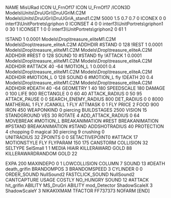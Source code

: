 NAME MisURad
ICON U_FrnOf17
ICON 			U_FrnOf17
/ICON3D Models\Units\DruUGri\DruUGriM.C2M Models\Units\DruUGri\DruUGriA_stand1.C2M 5000 1.5 0.7 0.7 0 
ICONEX 0 0 interf3\UnitPortrets\griphon 0
ICONSET 4 0 0 interf3\UnitPortrets\griphon1 0 30 1
ICONSET 1 0 0 interf3\UnitPortrets\griphon2 0 61 1

!STAND         1 0.0001 Models\Drop\treasure_eliteM1.C2M Models\Drop\treasure_eliteA.C2M
ADDHDIR #STAND 0 128
!REST          1 0.0001 Models\Drop\treasure_eliteM1.C2M Models\Drop\treasure_eliteA.C2M
ADDHDIR #REST 0 128
SOUND 10 #STAND fly
!ATTACK        1 0.0001 Models\Drop\treasure_eliteM1.C2M Models\Drop\treasure_eliteA.C2M
ADDHDIR #ATTACK 40 -64
!MOTION_L      1 0.0001 0.4 Models\Drop\treasure_eliteM1.C2M Models\Drop\treasure_eliteA.C2M
ADDHDIR #MOTION_L 0 128
SOUND 6 #MOTION_L fly
!DEATH         20 0.4 Models\Drop\treasure_eliteM1.C2M Models\Drop\treasure_eliteA.C2M
ADDHDIR #DEATH 40 -64
GEOMETRY 1 40 180
SPEEDSCALE 180
DAMAGE   0 100
LIFE     900
RECTANGLE 0 0 60 40
ATTACK_RADIUS 0 50 95
ATTACK_PAUSE 0 0
SEARCH_ENEMY_RADIUS 800
DET_RADIUS 0 0 8000
MATHERIAL 1 FLY
/CANKILL 1 FLY
ATTMASK 0 1 FLY
PRICE 2 FOOD 900 IRON 450
WEAPONKIND 0 piercing
BUILDSTAGES 2500
VISION 15
STANDGROUND
VES 30
ROTATE 4
ADD_ATTACK_RADIUS 0 64
MOVEBREAK #MOTION_L
BREAKANIMATION #REST
BREAKANIMATION #PSTAND
BREAKANIMATION #STAND
ADDSHOTRADIUS 40
PROTECTION 4 chopping 0 magical 30 piercing 9 crushing 0         
UNITRADIUS 32
ZPOINTS 0 0
SETACTIVEPOINT0 #ATTACK 17
MOTIONSTYLE FLY
FLYPARAM 150 175
CANSTORM
COLLISION 32
SELTYPE SelSmall 1 1
MEDIA HIAIR
KILLERAWARD             GOLD 88
KILLERAWARDRANDOM       GOLD 22

EXPA 200
MAXINDEPO 0 1
LOWCOLLISION
COLUMN 7
SOUND 13 #DEATH death_grifin
BRANDOMPOS 3
BRANDOMSPEED 3
CYLINDER 0 0
ORDER_SOUND NullSound2
FASTCLICK_SOUND NullSound2
CANTCAPTURE
USAGE COSTLY
NO_HUNGRY
SOUND 12 #ATTACK hit_grifin
ABILITY MS_DruGri
ABILITY mod_Detector
ShadowScaleX 3
ShadowScaleY 3
NIKAKIXMAM
TFACTOR FF737373
NOFARM
[END]
